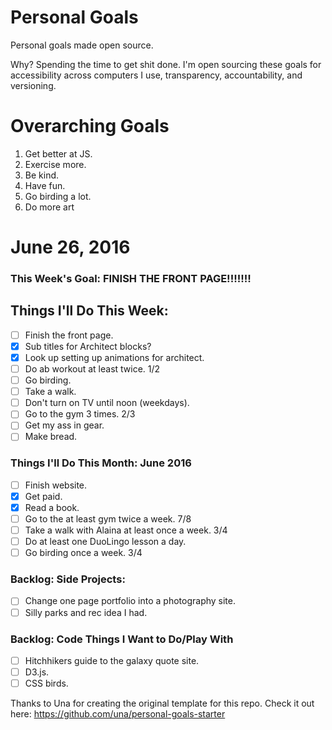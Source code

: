 Personal Goals
==============

Personal goals made open source.

Why? Spending the time to get shit done. I'm open sourcing these goals for accessibility across computers I use, transparency, accountability, and versioning.

# Overarching Goals

1. Get better at JS.
2. Exercise more.
3. Be kind.
4. Have fun.
5. Go birding a lot.
6. Do more art

# June 26, 2016

### This Week's Goal: FINISH THE FRONT PAGE!!!!!!!

## Things I'll Do This Week:

- [ ] Finish the front page.
- [x] Sub titles for Architect blocks?
- [x] Look up setting up animations for architect.
- [ ] Do ab workout at least twice. 1/2
- [ ] Go birding.
- [ ] Take a walk.
- [ ] Don't turn on TV until noon (weekdays).
- [ ] Go to the gym 3 times. 2/3
- [ ] Get my ass in gear.
- [ ] Make bread.

### Things I'll Do This Month: June 2016

- [ ] Finish website.
- [x] Get paid.
- [x] Read a book.
- [ ] Go to the at least gym twice a week. 7/8
- [ ] Take a walk with Alaina at least once a week. 3/4
- [ ] Do at least one DuoLingo lesson a day.
- [ ] Go birding once a week. 3/4

### Backlog: Side Projects:

- [ ] Change one page portfolio into a photography site.
- [ ] Silly parks and rec idea I had.

### Backlog: Code Things I Want to Do/Play With

- [ ] Hitchhikers guide to the galaxy quote site.
- [ ] D3.js.
- [ ] CSS birds.

Thanks to Una for creating the original template for this repo. Check it out here: https://github.com/una/personal-goals-starter
